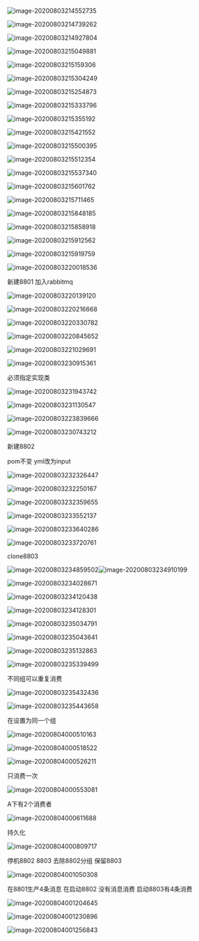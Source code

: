 ![image-20200803214552735](stream.assets/image-20200803214552735.png)

![image-20200803214739262](stream.assets/image-20200803214739262.png)

![image-20200803214927804](stream.assets/image-20200803214927804.png)

![image-20200803215049881](stream.assets/image-20200803215049881.png)

![image-20200803215159306](stream.assets/image-20200803215159306.png)



![image-20200803215304249](stream.assets/image-20200803215304249.png)

![image-20200803215254873](stream.assets/image-20200803215254873.png)

![image-20200803215333796](stream.assets/image-20200803215333796.png)

![image-20200803215355192](stream.assets/image-20200803215355192.png)

![image-20200803215421552](stream.assets/image-20200803215421552.png)

![image-20200803215500395](stream.assets/image-20200803215500395.png)

![image-20200803215512354](stream.assets/image-20200803215512354.png)

![image-20200803215537340](stream.assets/image-20200803215537340.png)

![image-20200803215601762](stream.assets/image-20200803215601762.png)

![image-20200803215711465](stream.assets/image-20200803215711465.png)

![image-20200803215848185](stream.assets/image-20200803215848185.png)

![image-20200803215858918](stream.assets/image-20200803215858918.png)

![image-20200803215912562](stream.assets/image-20200803215912562.png)

![image-20200803215919759](stream.assets/image-20200803215919759.png)

![image-20200803220018536](stream.assets/image-20200803220018536.png)

新建8801 加入rabbitmq

![image-20200803220139120](stream.assets/image-20200803220139120.png)

![image-20200803220216668](stream.assets/image-20200803220216668.png)

![image-20200803220330782](stream.assets/image-20200803220330782.png)

![image-20200803220845652](stream.assets/image-20200803220845652.png)



![image-20200803221029691](stream.assets/image-20200803221029691.png)

![image-20200803230915361](stream.assets/image-20200803230915361.png)

必须指定实现类

![image-20200803231943742](stream.assets/image-20200803231943742.png)

![image-20200803231130547](stream.assets/image-20200803231130547.png)

![image-20200803223839666](stream.assets/image-20200803223839666.png)





![image-20200803230743212](stream.assets/image-20200803230743212.png)

新建8802

pom不变  yml改为input

![image-20200803232326447](stream.assets/image-20200803232326447.png)





![image-20200803232250167](stream.assets/image-20200803232250167.png)

![image-20200803232359655](stream.assets/image-20200803232359655.png)

![image-20200803233552137](stream.assets/image-20200803233552137.png)

![image-20200803233640286](stream.assets/image-20200803233640286.png)

![image-20200803233720761](stream.assets/image-20200803233720761.png)

clone8803

![image-20200803234859502](stream.assets/image-20200803234859502.png)![image-20200803234910199](stream.assets/image-20200803234910199.png)

![image-20200803234028671](stream.assets/image-20200803234028671.png)

![image-20200803234120438](stream.assets/image-20200803234120438.png)

![image-20200803234128301](stream.assets/image-20200803234128301.png)

![image-20200803235034791](stream.assets/image-20200803235034791.png)

![image-20200803235043641](stream.assets/image-20200803235043641.png)

![image-20200803235132863](stream.assets/image-20200803235132863.png) 

![image-20200803235339499](stream.assets/image-20200803235339499.png)

不同组可以重复消费

![image-20200803235432436](stream.assets/image-20200803235432436.png)

![image-20200803235443658](stream.assets/image-20200803235443658.png)

在设置为同一个组

![image-20200804000510163](stream.assets/image-20200804000510163.png)

![image-20200804000518522](stream.assets/image-20200804000518522.png)

![image-20200804000526211](stream.assets/image-20200804000526211.png)

只消费一次

![image-20200804000553081](stream.assets/image-20200804000553081.png)

A下有2个消费者

![image-20200804000611688](stream.assets/image-20200804000611688.png)

持久化

![image-20200804000809717](stream.assets/image-20200804000809717.png)

停机8802 8803  去除8802分组  保留8803  

![image-20200804001050308](stream.assets/image-20200804001050308.png)

在8801生产4条消息  在启动8802 没有消息消费  启动8803有4条消费

![image-20200804001204645](stream.assets/image-20200804001204645.png)

![image-20200804001230896](stream.assets/image-20200804001230896.png)

![image-20200804001256843](stream.assets/image-20200804001256843.png)